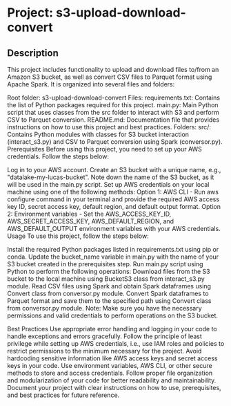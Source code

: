 # Project: s3-upload-download-convert
## Description
This project includes functionality to upload and download files to/from an Amazon S3 bucket, as well as convert CSV files to Parquet format using Apache Spark. It is organized into several files and folders:

Root folder: s3-upload-download-convert
Files:
requirements.txt: Contains the list of Python packages required for this project.
main.py: Main Python script that uses classes from the src folder to interact with S3 and perform CSV to Parquet conversion.
README.md: Documentation file that provides instructions on how to use this project and best practices.
Folders:
src/: Contains Python modules with classes for S3 bucket interaction (interact_s3.py) and CSV to Parquet conversion using Spark (conversor.py).
Prerequisites
Before using this project, you need to set up your AWS credentials. Follow the steps below:

Log in to your AWS account.
Create an S3 bucket with a unique name, e.g., "datalake-my-lucas-bucket".
Note down the name of the S3 bucket, as it will be used in the main.py script.
Set up AWS credentials on your local machine using one of the following methods:
Option 1: AWS CLI - Run aws configure command in your terminal and provide the required AWS access key ID, secret access key, default region, and default output format.
Option 2: Environment variables - Set the AWS_ACCESS_KEY_ID, AWS_SECRET_ACCESS_KEY, AWS_DEFAULT_REGION, and AWS_DEFAULT_OUTPUT environment variables with your AWS credentials.
Usage
To use this project, follow the steps below:

Install the required Python packages listed in requirements.txt using pip or conda.
Update the bucket_name variable in main.py with the name of your S3 bucket created in the prerequisites step.
Run main.py script using Python to perform the following operations:
Download files from the S3 bucket to the local machine using BucketS3 class from interact_s3.py module.
Read CSV files using Spark and obtain Spark dataframes using Convert class from conversor.py module.
Convert Spark dataframes to Parquet format and save them to the specified path using Convert class from conversor.py module.
Note: Make sure you have the necessary permissions and valid credentials to perform operations on the S3 bucket.

Best Practices
Use appropriate error handling and logging in your code to handle exceptions and errors gracefully.
Follow the principle of least privilege while setting up AWS credentials, i.e., use IAM roles and policies to restrict permissions to the minimum necessary for the project.
Avoid hardcoding sensitive information like AWS access keys and secret access keys in your code. Use environment variables, AWS CLI, or other secure methods to store and access credentials.
Follow proper file organization and modularization of your code for better readability and maintainability.
Document your project with clear instructions on how to use, prerequisites, and best practices for future reference.
